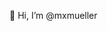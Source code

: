 👋 Hi, I’m @mxmueller

<!---
mxmueller/mxmueller is a ✨ special ✨ repository because its `README.md` (this file) appears on your GitHub profile.
You can click the Preview link to take a look at your changes.
--->
